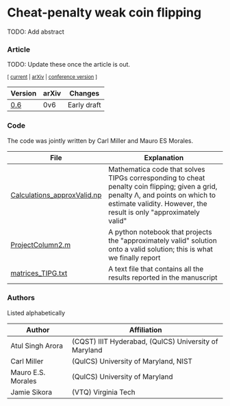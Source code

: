 # Cheat-penalty weak coin flipping

TODO: Add abstract


### Article

TODO: Update these once the article is out.

<sub> [ [current]() | [arXiv]() | [conference version]() ] </sub>


| Version | arXiv | Changes | 
|-|-|-|
| [0.6](penWCF_0v6.pdf) | 0v6 | Early draft |


### Code

The code was jointly written by Carl Miller and Mauro ES Morales.

| File | Explanation | 
|-|-|
| [Calculations_approxValid.np](numerics/Calculations_approxValid.nb) | Mathematica code that solves TIPGs corresponding to cheat penalty coin flipping; given a grid, penalty Λ, and points on which to estimate validity. However, the result is only "approximately valid"| 
| [ProjectColumn2.m](numerics/ProjectColumn2.m) | A python notebook that projects the "approximately valid" solution onto a valid solution; this is what we finally report |  
| [matrices_TIPG.txt](numerics/Matrices_TIPG.txt) | A text file that contains all the results reported in the manuscript |



### Authors
Listed alphabetically 

| Author | Affiliation |
| - | - |
| Atul Singh Arora | (CQST) IIIT Hyderabad, (QuICS) University of Maryland | 
| Carl Miller | (QuICS) University of Maryland, NIST | 
| Mauro E.S. Morales | (QuICS) University of Maryland | 
| Jamie Sikora | (VTQ) Virginia Tech |


